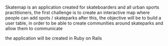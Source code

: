 Skatemap is an application created for skateboarders and all urban sports practitioners, the first challenge is to create an interactive map where people can add spots / skateparks
after this, the objective will be to build a user table, in order to be able to create communities around skateparks and allow them to communicate

the application will be created in Ruby on Rails
